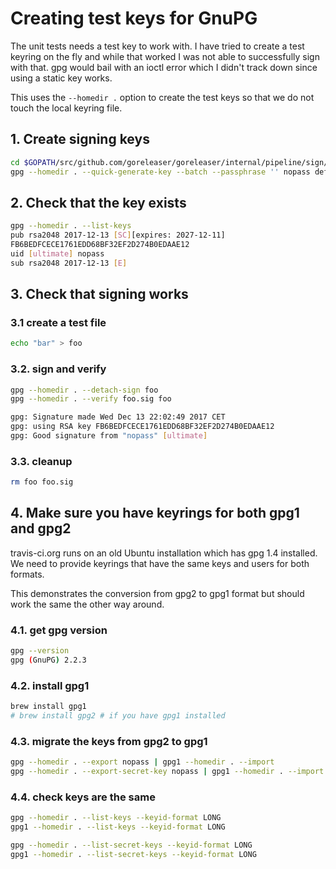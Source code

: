# Creating test keys for GnuPG

The unit tests needs a test key to work with. I have tried to create a test keyring
on the fly and while that worked I was not able to successfully sign with that.
gpg would bail with an ioctl error which I didn't track down since using a static
key works.

This uses the `--homedir .` option to create the test keys so that we do not touch
the local keyring file.

## 1.  Create signing keys

```sh
cd $GOPATH/src/github.com/goreleaser/goreleaser/internal/pipeline/sign/testdata/gnupg
gpg --homedir . --quick-generate-key --batch --passphrase '' nopass default default 10y
```

## 2. Check that the key exists

```sh
gpg --homedir . --list-keys
pub rsa2048 2017-12-13 [SC][expires: 2027-12-11]
FB6BEDFCECE1761EDD68BF32EF2D274B0EDAAE12
uid [ultimate] nopass
sub rsa2048 2017-12-13 [E]
```

## 3. Check that signing works

### 3.1 create a test file

```sh
echo "bar" > foo
```

### 3.2. sign and verify

```sh
gpg --homedir . --detach-sign foo
gpg --homedir . --verify foo.sig foo

gpg: Signature made Wed Dec 13 22:02:49 2017 CET
gpg: using RSA key FB6BEDFCECE1761EDD68BF32EF2D274B0EDAAE12
gpg: Good signature from "nopass" [ultimate]
```

### 3.3. cleanup

```sh
rm foo foo.sig
```

## 4. Make sure you have keyrings for both gpg1 and gpg2

travis-ci.org runs on an old Ubuntu installation which
has gpg 1.4 installed. We need to provide keyrings that
have the same keys and users for both formats.

This demonstrates the conversion from gpg2 to gpg1
format but should work the same the other way around.

### 4.1. get gpg version

```sh
gpg --version
gpg (GnuPG) 2.2.3
```

### 4.2. install gpg1

```sh
brew install gpg1
# brew install gpg2 # if you have gpg1 installed
```

### 4.3. migrate the keys from gpg2 to gpg1

```sh
gpg --homedir . --export nopass | gpg1 --homedir . --import
gpg --homedir . --export-secret-key nopass | gpg1 --homedir . --import
```

### 4.4. check keys are the same

```sh
gpg --homedir . --list-keys --keyid-format LONG
gpg1 --homedir . --list-keys --keyid-format LONG

gpg --homedir . --list-secret-keys --keyid-format LONG
gpg1 --homedir . --list-secret-keys --keyid-format LONG
```
